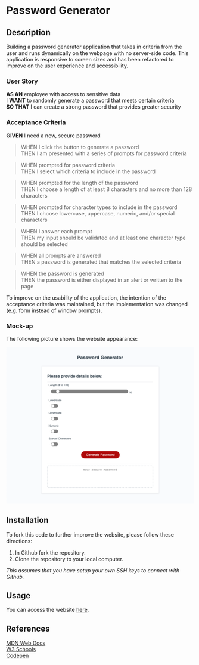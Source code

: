 # Password Generator

## Description
Building a password generator application that takes in criteria from the user and runs dynamically on the webpage with no server-side code. This application is responsive to screen sizes and has been refactored to improve on the user experience and accessibility. 

### User Story
**AS AN** employee with access to sensitive data<br>
I **WANT** to randomly generate a password that meets certain criteria<br>
**SO THAT** I can create a strong password that provides greater security

### Acceptance Criteria
**GIVEN** I need a new, secure password

>WHEN I click the button to generate a password<br>
THEN I am presented with a series of prompts for password criteria

>WHEN prompted for password criteria<br>
THEN I select which criteria to include in the password

>WHEN prompted for the length of the password<br>
THEN I choose a length of at least 8 characters and no more than 128 characters

>WHEN prompted for character types to include in the password<br>
THEN I choose lowercase, uppercase, numeric, and/or special characters

>WHEN I answer each prompt<br>
THEN my input should be validated and at least one character type should be selected

>WHEN all prompts are answered<br>
THEN a password is generated that matches the selected criteria

>WHEN the password is generated<br>
THEN the password is either displayed in an alert or written to the page

To improve on the usability of the application, the intention of the acceptance criteria was maintained, but the implementation was changed (e.g. form instead of window prompts).
### Mock-up
The following picture shows the website appearance:

![Website Mock-Up](./assets/images/website-mockup.png)

## Installation
To fork this code to further improve the website, please follow these directions:

1. In Github fork the repository.
1. Clone the repository to your local computer.

_This assumes that you have setup your own SSH keys to connect with Github._
## Usage
You can access the website [here](https://avidrunner87.github.io/password-generator/).

## References
[MDN Web Docs](https://developer.mozilla.org/en-US/docs/Web/HTML/Element)<br>
[W3 Schools](https://www.w3schools.com/)<br>
[Codepen](https://codepen.io/mburnette/pen/LxNxNg)